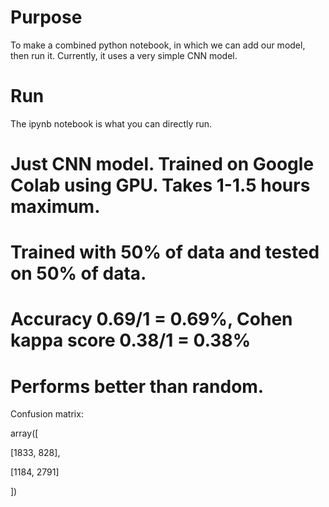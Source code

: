 # Purpose

To make a combined python notebook, in which we can add our model, then run it.
Currently, it uses a very simple CNN model.

# Run
The ipynb notebook is what you can directly run.

# Just CNN model. Trained on Google Colab using GPU. Takes 1-1.5 hours maximum.

# Trained with 50% of data and tested on 50% of data.

# Accuracy 0.69/1 = 0.69%, Cohen kappa score 0.38/1 = 0.38%

# Performs better than random.

Confusion matrix:

array([

[1833,  828],

[1184, 2791]
       
])
